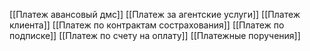 [[Платеж авансовый дмс]]
[[Платеж за агентские услуги]]
[[Платеж клиента]]
[[Платеж по контрактам сострахования]]
[[Платеж по подписке]]
[[Платеж по счету на оплату]]
[[Платежные поручения]]

